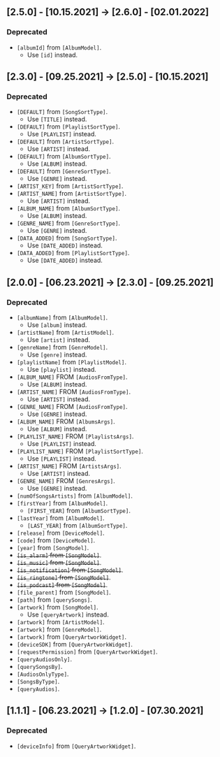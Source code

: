 ## [2.5.0] - [10.15.2021] -> [2.6.0] - [02.01.2022]

### Deprecated

- `[albumId]` from `[AlbumModel]`.
  - Use `[id]` instead.

## [2.3.0] - [09.25.2021] -> [2.5.0] - [10.15.2021]

### Deprecated

- `[DEFAULT]` from `[SongSortType]`.
  - Use `[TITLE]` instead.
- `[DEFAULT]` from `[PlaylistSortType]`.
  - Use `[PLAYLIST]` instead.
- `[DEFAULT]` from `[ArtistSortType]`.
  - Use `[ARTIST]` instead.
- `[DEFAULT]` from `[AlbumSortType]`.
  - Use `[ALBUM]` instead.
- `[DEFAULT]` from `[GenreSortType]`.
  - Use `[GENRE]` instead.
- `[ARTIST_KEY]` from `[ArtistSortType]`.
- `[ARTIST_NAME]` from `[ArtistSortType]`.
  - Use `[ARTIST]` instead.
- `[ALBUM_NAME]` from `[AlbumSortType]`.
  - Use `[ALBUM]` instead.
- `[GENRE_NAME]` from `[GenreSortType]`.
  - Use `[GENRE]` instead.
- `[DATA_ADDED]` from `[SongSortType]`.
  - Use `[DATE_ADDED]` instead.
- `[DATA_ADDED]` from `[PlaylistSortType]`.
  - Use `[DATE_ADDED]` instead.

## [2.0.0] - [06.23.2021] -> [2.3.0] - [09.25.2021]

### Deprecated

- `[albumName]` from `[AlbumModel]`.
  - Use `[album]` instead.
- `[artistName]` from `[ArtistModel]`.
  - Use `[artist]` instead.
- `[genreName]` from `[GenreModel]`.
  - Use `[genre]` instead.
- `[playlistName]` from `[PlaylistModel]`.
  - Use `[playlist]` instead.
- `[ALBUM_NAME]` FROM `[AudiosFromType]`.
  - Use `[ALBUM]` instead.
- `[ARTIST_NAME]` FROM `[AudiosFromType]`.
  - Use `[ARTIST]` instead.
- `[GENRE_NAME]` FROM `[AudiosFromType]`.
  - Use `[GENRE]` instead.
- `[ALBUM_NAME]` FROM `[AlbumsArgs]`.
  - Use `[ALBUM]` instead.
- `[PLAYLIST_NAME]` FROM `[PlaylistsArgs]`.
  - Use `[PLAYLIST]` instead.
- `[PLAYLIST_NAME]` FROM `[PlaylistSortType]`.
  - Use `[PLAYLIST]` instead.
- `[ARTIST_NAME]` FROM `[ArtistsArgs]`.
  - Use `[ARTIST]` instead.
- `[GENRE_NAME]` FROM `[GenresArgs]`.
  - Use `[GENRE]` instead.
- `[numOfSongsArtists]` from `[AlbumModel]`.
- `[firstYear]` from `[AlbumModel]`.
  - `[FIRST_YEAR]` from `[AlbumSortType]`.
- `[lastYear]` from `[AlbumModel]`.
  - `[LAST_YEAR]` from `[AlbumSortType]`.
- `[release]` from `[DeviceModel]`.
- `[code]` from `[DeviceModel]`.
- `[year]` from `[SongModel]`.
- ~~`[is_alarm]` from `[SongModel]`~~.
- ~~`[is_music]` from `[SongModel]`~~.
- ~~`[is_notification]` from `[SongModel]`~~.
- ~~`[is_ringtone]` from `[SongModel]`~~.
- ~~`[is_podcast]` from `[SongModel]`~~.
- `[file_parent]` from `[SongModel]`.
- `[path]` from `[querySongs]`.
- `[artwork]` from `[SongModel]`.
  - Use `[queryArtwork]` instead.
- `[artwork]` from `[ArtistModel]`.
- `[artwork]` from `[GenreModel]`.
- `[artwork]` from `[QueryArtworkWidget]`.
- `[deviceSDK]` from `[QueryArtworkWidget]`.
- `[requestPermission]` from `[QueryArtworkWidget]`.
- `[queryAudiosOnly]`.
- `[querySongsBy]`.
- `[AudiosOnlyType]`.
- `[SongsByType]`.
- `[queryAudios]`.

## [1.1.1] - [06.23.2021] -> [1.2.0] - [07.30.2021]

### Deprecated

- `[deviceInfo]` from `[QueryArtworkWidget]`.
